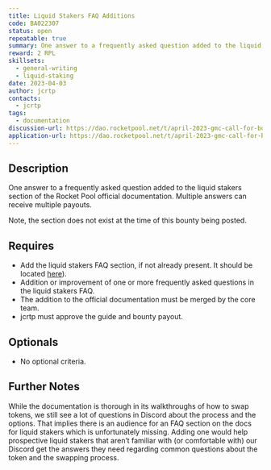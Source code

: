 ```yaml
---
title: Liquid Stakers FAQ Additions
code: BA022307
status: open
repeatable: true
summary: One answer to a frequently asked question added to the liquid stakers section of the Rocket Pool official documentation. Multiple answers can receive multiple payouts. 
reward: 2 RPL
skillsets:
  - general-writing
  - liquid-staking
date: 2023-04-03
author: jcrtp
contacts:
  - jcrtp
tags: 
  - documentation
discussion-url: https://dao.rocketpool.net/t/april-2023-gmc-call-for-bounty-applications-deadline-is-april-15th/1637/9
application-url: https://dao.rocketpool.net/t/april-2023-gmc-call-for-bounty-applications-deadline-is-april-15th/1637/9
---
```


## Description

One answer to a frequently asked question added to the liquid stakers section of the Rocket Pool official documentation. Multiple answers can receive multiple payouts. 

Note, the section does not exist at the time of this bounty being posted.

## Requires
* Add the liquid stakers FAQ section, if not already present. It should be located [here](https://github.com/rocket-pool/docs.rocketpool.net/tree/main/docs/guides/staking)).
* Addition or improvement of one or more frequently asked questions in the liquid stakers FAQ.
* The addition to the official documentation must be merged by the core team. 
* jcrtp must approve the guide and bounty payout. 

## Optionals
* No optional criteria.

## Further Notes

While the documentation is thorough in its walkthroughs of how to swap tokens, we still see a lot of questions in Discord about the process and the options. That implies there is an audience for an FAQ section on the docs for liquid stakers which is unfortunately missing. Adding one would help prospective liquid stakers that aren’t familiar with (or comfortable with) our Discord get the answers they need regarding common questions about the token and the swapping process.